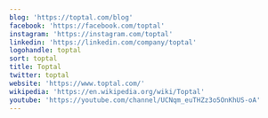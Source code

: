 ```yaml
---
blog: 'https://toptal.com/blog'
facebook: 'https://facebook.com/toptal'
instagram: 'https://instagram.com/toptal'
linkedin: 'https://linkedin.com/company/toptal'
logohandle: toptal
sort: toptal
title: Toptal
twitter: toptal
website: 'https://www.toptal.com/'
wikipedia: 'https://en.wikipedia.org/wiki/Toptal'
youtube: 'https://youtube.com/channel/UCNqm_euTHZz3o5OnKhUS-oA'
---
```


